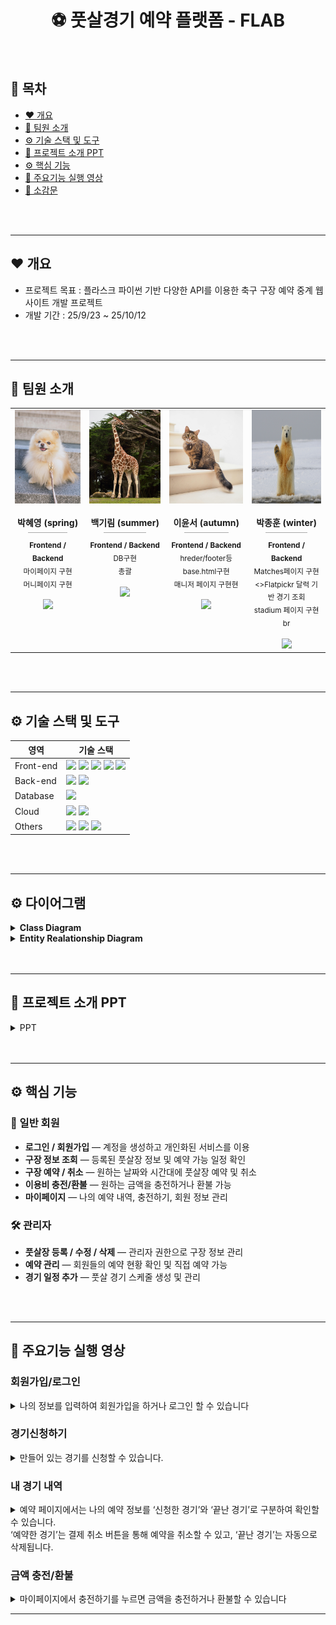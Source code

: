 <h1 align="center">⚽ 풋살경기 예약 플랫폼 - FLAB</h1>

<br>

## 📑 목차
- [❤️ 개요](#-개요)
- [👶 팀원 소개](#-팀원-소개)
- [⚙️ 기술 스택 및 도구](#-기술-스택-및-도구)
- [🧱 프로젝트 소개 PPT](#-프로젝트-소개-PPT)
- [⚙️ 핵심 기능](#-핵심-기능)
- [📸 주요기능 실행 영상](#-주요기능-실행-영상)
- [📝 소감문](#-소감문)
<br>
<br>

---

## ❤️ 개요
- 프로젝트 목표 : 플라스크 파이썬 기반 다양한 API를 이용한 축구 구장 예약 중계 웹사이트 개발 프로젝트  
- 개발 기간 : 25/9/23 ~ 25/10/12  

<br>
<br>

---

## 👶 팀원 소개

<div align="center">

<table>
  <tr>
    <!-- spring -->
    <td align="center" width="230" style="vertical-align: top;">
      <img src="setting/static/img/hi1.jpg" width="120" height="150" alt="spring"><br><br>
      <b>박혜영 (spring)</b>
      <div style="width:60%;margin:6px auto;border-bottom:1px solid #aaa;"></div>
      <sub><b>Frontend / Backend</b></sub><br>
      <sub>마이페이지 구현<br>머니페이지 구현</sub><br><br>
      <a href="https://github.com/gangazigood"><img src="https://img.shields.io/badge/GitHub-181717?style=flat&logo=github&logoColor=white"></a>
    </td>
    <td align="center" width="230" style="vertical-align: top;">
      <img src="setting/static/img/hi2.jpg" width="120" height="150" alt="summer"><br><br>
      <b>백기림 (summer)</b>
      <div style="width:60%;margin:6px auto;border-bottom:1px solid #aaa;"></div>
      <sub><b>Frontend / Backend</b></sub><br>
      <sub>DB구현<br>총괄</sub><br><br>
      <a href="https://github.com/girintr"><img src="https://img.shields.io/badge/GitHub-181717?style=flat&logo=github&logoColor=white"></a>
    </td>
    <td align="center" width="230" style="vertical-align: top;">
      <img src="setting/static/img/hi3.jpg" width="120" height="150" alt="autumn"><br><br>
      <b>이윤서 (autumn)</b>
      <div style="width:60%;margin:6px auto;border-bottom:1px solid #aaa;"></div>
      <sub><b>Frontend / Backend</b></sub><br>
      <sub>hreder/footer등 base.html구현<br>매니저 페이지 구현현</sub><br><br>
      <a href="https://github.com/yoo05-seo"><img src="https://img.shields.io/badge/GitHub-181717?style=flat&logo=github&logoColor=white"></a>
    </td>
    <td align="center" width="230" style="vertical-align: top;">
      <img src="setting/static/img/hi4.jpg" width="120" height="150px" alt="winter"><br><br>
      <b>박종훈 (winter)</b>
      <div style="width:60%;margin:6px auto;border-bottom:1px solid #aaa;"></div>
      <sub><b>Frontend / Backend</b></sub><br>
      <sub>Matches페이지 구현<>Flatpickr 달력 기반 경기 조회<br>stadium 페이지 구현br</sub><br><br>
      <a href="https://github.com/dailyhune"><img src="https://img.shields.io/badge/GitHub-181717?style=flat&logo=github&logoColor=white"></a>
    </td>
  </tr>
</table>

</div>
<br>
<br>

---

## ⚙️ 기술 스택 및 도구

| 영역 | 기술 스택 |
| --- | --- |
| Front-end | <img src="https://img.shields.io/badge/HTML5-E34F26?style=flat-square&logo=HTML5&logoColor=fff"/> <img src="https://img.shields.io/badge/JavaScript-F7DF1E?style=flat-square&logo=JavaScript&logoColor=000"/> <img src="https://img.shields.io/badge/bootstrap-7952B3?style=flat-square&logo=bootstrap&logoColor=white"/> <img src="https://img.shields.io/badge/jquery-0769AD?style=flat-square&logo=jquery&logoColor=white"/> <img src="https://img.shields.io/badge/CSS3-1572B6?style=flat-square&logo=CSS3&logoColor=fff"/> |
| Back-end | <img src="https://img.shields.io/badge/Python-3776AB?style=flat-square&logo=Python&logoColor=white"/> <img src="https://img.shields.io/badge/Flask-000000?style=flat-square&logo=Flask&logoColor=white"/> |
| Database | <img src="https://img.shields.io/badge/MySQL-4479A1?style=flat-square&logo=MySQL&logoColor=white"/> |
| Cloud | <img src="https://img.shields.io/badge/AWS-232F3E?style=flat-square&logo=amazon-aws&logoColor=white"/> <img src="https://img.shields.io/badge/Docker-2496ED?style=flat-square&logo=Docker&logoColor=white"/> |
| Others | <img src="https://img.shields.io/badge/Git-F05032?style=flat-square&logo=git&logoColor=white"/> <img src="https://img.shields.io/badge/GitHub-181717?style=flat-square&logo=github&logoColor=white"/> <img src="https://img.shields.io/badge/Figma-F24E1E?style=flat-square&logo=figma&logoColor=white"/> |

<br>
<br>

---

## ⚙️ 다이어그램

<details><summary><b>Class Diagram</b></summary>
<img src="readme_img/diagram1.png"/>
</details>


<details><summary><b>Entity Realationship Diagram</b></summary>
<img src="readme_img/diagram2.png"/>
</details>

<br>
<br>

---

## 🧱 프로젝트 소개 PPT
<details><summary>PPT</summary>
  
<img src="readme_img/football1.png"/>
<img src="readme_img/football2.png"/>
<img src="readme_img/football3.png"/>
<img src="readme_img/football4.png"/>
<img src="readme_img/football5.png"/>
<img src="readme_img/football6.png"/>
<img src="readme_img/football7.png"/>
<img src="readme_img/football8.png"/>
<img src="readme_img/football9.png"/>
<img src="readme_img/football10.png"/>


</details>  
<br>
<br>

---

## ⚙️ 핵심 기능

### 👤 일반 회원
- **로그인 / 회원가입** — 계정을 생성하고 개인화된 서비스를 이용  
- **구장 정보 조회** — 등록된 풋살장 정보 및 예약 가능 일정 확인  
- **구장 예약 / 취소** — 원하는 날짜와 시간대에 풋살장 예약 및 취소  
- **이용비 충전/환불** — 원하는 금액을 충전하거나 환불 가능  
- **마이페이지** — 나의 예약 내역, 충전하기, 회원 정보 관리  

### 🛠️ 관리자
- **풋살장 등록 / 수정 / 삭제** — 관리자 권한으로 구장 정보 관리  
- **예약 관리** — 회원들의 예약 현황 확인 및 직접 예약 가능  
- **경기 일정 추가** — 풋살 경기 스케줄 생성 및 관리
<br>
<br>

---

## 📸 주요기능 실행 영상


### 회원가입/로그인

<details><summary>나의 정보를 입력하여 회원가입을 하거나 로그인 할 수 있습니다</summary>

![auth](https://github.com/user-attachments/assets/4dabd2c4-921f-4947-ae30-179f6e21f6a8)

</details>


### 경기신청하기

<details><summary>만들어 있는 경기를 신청할 수 있습니다.</summary>
  
![경기신청](https://github.com/user-attachments/assets/a15d249a-1935-40c1-b3d3-5e77adba0420)

</details>

  
### 내 경기 내역  
<details><summary>예약 페이지에서는 나의 예약 정보를 ‘신청한 경기’와 ‘끝난 경기’로 구분하여 확인할 수 있습니다.<br>  
                      ‘예약한 경기’는 결제 취소 버튼을 통해 예약을 취소할 수 있고, ‘끝난 경기’는 자동으로 삭제됩니다.  </summary>


![math_cancle](https://github.com/user-attachments/assets/979a6239-43ad-4b55-ae7e-d370ad561367)


</details>

### 금액 충전/환불

<details><summary>마이페이지에서 충전하기를 누르면 금액을 충전하거나 환불할 수 있습니다</summary>

![money](https://github.com/user-attachments/assets/49ad1f76-23a7-4b2c-aea7-7026dbeaa0d4)


</details>


---

<!-- ## 📝 소감문 -->

